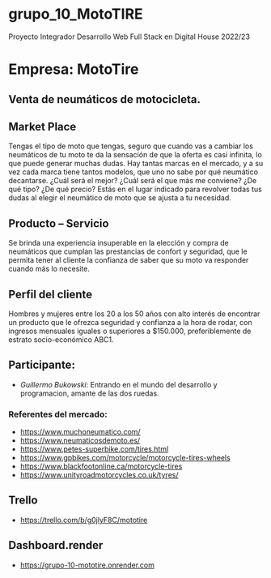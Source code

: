 # grupo_10_MotoTIRE
Proyecto Integrador Desarrollo Web Full Stack en Digital House 2022/23


# Empresa: **MotoTire**
## Venta de neumáticos de motocicleta.
## Market Place
Tengas el tipo de moto que tengas, seguro que cuando vas a cambiar los neumáticos de tu moto te da la sensación de que la oferta es casi infinita, lo que puede generar muchas dudas. Hay tantas marcas en el mercado, y a su vez cada marca tiene tantos modelos, que uno no sabe por qué neumático decantarse. ¿Cuál será el mejor? ¿Cuál será el que más me conviene? ¿De qué tipo? ¿De qué precio? Estás en el lugar indicado para revolver todas tus dudas al elegir el neumático de moto que se ajusta a tu necesidad.

## Producto – Servicio
Se brinda una experiencia insuperable en la elección y compra de neumáticos que cumplan las prestancias de confort y seguridad, que le permita tener al cliente la confianza de saber que su moto va responder cuando más lo necesite.

## Perfil del cliente
Hombres y mujeres entre los 20 a los 50 años con alto interés de encontrar un producto que le ofrezca seguridad y confianza a la hora de rodar, con ingresos mensuales iguales o superiores a $150.000, preferiblemente de estrato socio-económico ABC1.

## Participante:
- *Guillermo Bukowski*: Entrando en el mundo del desarrollo y programacion, amante de las dos ruedas.


### Referentes del mercado:

- https://www.muchoneumatico.com/
- https://www.neumaticosdemoto.es/
- https://www.petes-superbike.com/tires.html
- https://www.gpbikes.com/motorcycle/motorcycle-tires-wheels
- https://www.blackfootonline.ca/motorcycle-tires
- https://www.unityroadmotorcycles.co.uk/tyres/

## Trello
- https://trello.com/b/g0jlyF8C/mototire

## Dashboard.render
- https://grupo-10-mototire.onrender.com
